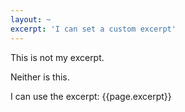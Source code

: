 ```yaml
---
layout: ~
excerpt: 'I can set a custom excerpt'
---
```


This is not my excerpt.

Neither is this.

I can use the excerpt: <quote>{{page.excerpt}}</quote>
